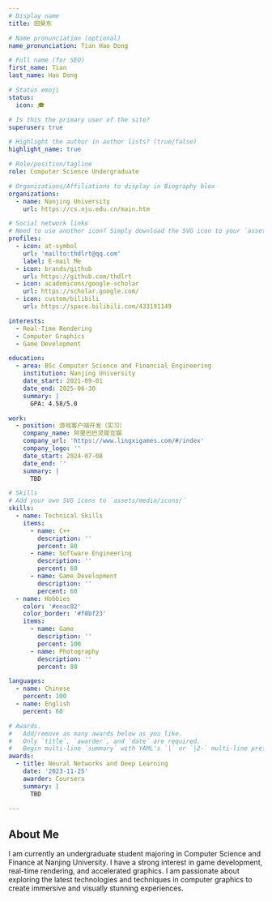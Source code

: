```yaml
---
# Display name
title: 田昊东

# Name pronunciation (optional)
name_pronunciation: Tian Hao Dong

# Full name (for SEO)
first_name: Tian
last_name: Hao Dong

# Status emoji
status:
  icon: 🎓

# Is this the primary user of the site?
superuser: true

# Highlight the author in author lists? (true/false)
highlight_name: true

# Role/position/tagline
role: Computer Science Undergraduate

# Organizations/Affiliations to display in Biography blox
organizations:
  - name: Nanjing University
    url: https://cs.nju.edu.cn/main.htm

# Social network links
# Need to use another icon? Simply download the SVG icon to your `assets/media/icons/` folder.
profiles:
  - icon: at-symbol
    url: 'mailto:thdlrt@qq.com'
    label: E-mail Me
  - icon: brands/github
    url: https://github.com/thdlrt
  - icon: academicons/google-scholar
    url: https://scholar.google.com/
  - icon: custom/bilibili
    url: https://space.bilibili.com/433191149

interests:
  - Real-Time Rendering
  - Computer Graphics
  - Game Development

education:
  - area: BSc Computer Science and Financial Engineering
    institution: Nanjing University
    date_start: 2021-09-01
    date_end: 2025-06-30
    summary: |
      GPA: 4.58/5.0

work:
  - position: 游戏客户端开发（实习）
    company_name: 阿里巴巴灵犀互娱
    company_url: 'https://www.lingxigames.com/#/index'
    company_logo: ''
    date_start: 2024-07-08
    date_end: ''
    summary: |
      TBD

# Skills
# Add your own SVG icons to `assets/media/icons/`
skills:
  - name: Technical Skills
    items:
      - name: C++
        description: ''
        percent: 80
      - name: Software Engineering
        description: ''
        percent: 60
      - name: Game Development
        description: ''
        percent: 60
  - name: Hobbies
    color: '#eeac02'
    color_border: '#f0bf23'
    items:
      - name: Game
        description: ''
        percent: 100
      - name: Photography
        description: ''
        percent: 80

languages:
  - name: Chinese
    percent: 100
  - name: English
    percent: 60

# Awards.
#   Add/remove as many awards below as you like.
#   Only `title`, `awarder`, and `date` are required.
#   Begin multi-line `summary` with YAML's `|` or `|2-` multi-line prefix and indent 2 spaces below.
awards:
  - title: Neural Networks and Deep Learning
    date: '2023-11-25'
    awarder: Coursera
    summary: |
      TBD
  
---
```


## About Me

I am currently an undergraduate student majoring in Computer Science and Finance at Nanjing University. I have a strong interest in game development, real-time rendering, and accelerated graphics. I am passionate about exploring the latest technologies and techniques in computer graphics to create immersive and visually stunning experiences.
